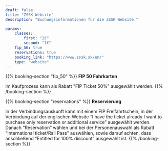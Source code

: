 ```yaml
---
draft: false
title: "ZSSK Website"
description: "Buchungsinformationen für die ZSSK Website."

params:
    classes:
        first: "2€"
        second: "1€"
    fip_50: true
    reservations: true
    booking_link: "https://www.zssk.sk/en/"
    type: "website"
---
```


{{% booking-section "fip_50" %}}
**FIP 50 Fahrkarten**

Im Kaufprozess kann als Rabatt "FIP Ticket 50%" ausgewählt werden.
{{% /booking-section %}}

{{% booking-section "reservations" %}}
**Reservierung**

In der Verbindungsauskunft kann mit einem FIP Freifahrtschein, in der Verbindung auf der englischen Website “I have the ticket already I want to purchase only reservation or additional service” ausgewählt werden. Danach “Reservation” wählen und bei der Personenauswahl als Rabatt “International ticket/Rail Pass” auswählen, sowie darauf achten, dass anschließend “Entitled for 100% discount” ausgewählt ist.
{{% /booking-section %}}
